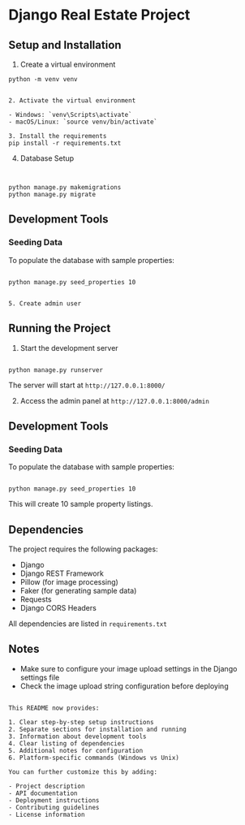 # Django Real Estate Project

## Setup and Installation

1. Create a virtual environment

```
python -m venv venv
```

```

2. Activate the virtual environment

- Windows: `venv\Scripts\activate`
- macOS/Linux: `source venv/bin/activate`

3. Install the requirements
pip install -r requirements.txt
```


4. Database Setup
```


python manage.py makemigrations
python manage.py migrate
```


## Development Tools

### Seeding Data

To populate the database with sample properties:
```

python manage.py seed_properties 10
```



```

5. Create admin user

```

## Running the Project

1. Start the development server

```

python manage.py runserver

```

The server will start at `http://127.0.0.1:8000/`

2. Access the admin panel at `http://127.0.0.1:8000/admin`

## Development Tools

### Seeding Data

To populate the database with sample properties:

```

python manage.py seed_properties 10

```

This will create 10 sample property listings.

## Dependencies

The project requires the following packages:

- Django
- Django REST Framework
- Pillow (for image processing)
- Faker (for generating sample data)
- Requests
- Django CORS Headers

All dependencies are listed in `requirements.txt`

## Notes

- Make sure to configure your image upload settings in the Django settings file
- Check the image upload string configuration before deploying

```

This README now provides:

1. Clear step-by-step setup instructions
2. Separate sections for installation and running
3. Information about development tools
4. Clear listing of dependencies
5. Additional notes for configuration
6. Platform-specific commands (Windows vs Unix)

You can further customize this by adding:

- Project description
- API documentation
- Deployment instructions
- Contributing guidelines
- License information
```
